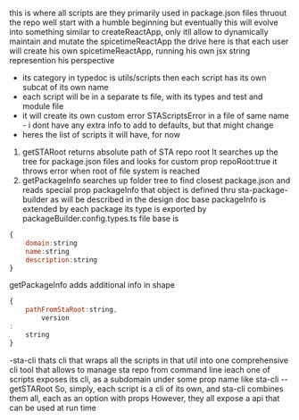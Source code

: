 this is where all scripts are
they primarily used in package.json files thruout the repo
well start with a humble beginning but eventually this will evolve into something similar to createReactApp,
only itll allow to dynamically maintain and mutate the spicetimeReactApp
the drive here is that each user will create his own spicetimeReactApp, running his own jsx string represention his
perspective

- its category in typedoc is utils/scripts
  then each script has its own subcat of its own name
- each script will be in a separate ts file, with its types and test and module file
- it will create its own custom error STAScriptsError in a file of same name - i dont have any extra info to add to
  defaults,
  but that might change
- heres the list of scripts it will have, for now

1. getSTARoot
   returns absolute path of STA repo root
   It searches up the tree for package.json files and looks for custom prop repoRoot:true
   it throws error when root of file system is reached
2. getPackageInfo
   searches up folder tree to find closest package.json and reads special prop packageInfo
   that object is defined thru sta-package-builder as will be described in the design doc
   base packageInfo is extended by each package
   its type is exported by packageBuilder.config.types.ts file
   base is

````js
{
    domain:string
    name:string
    description:string
}
````

getPackageInfo adds additional info in shape

````js
{
    pathFromStaRoot:string,
        version
:
    string
}
````

-sta-cli
thats cli that wraps all the scripts in that util into one comprehensive cli tool that allows to manage sta repo from
command line
ieach one of scripts exposes its cli, as a subdomain under some prop name like sta-cli --getSTARoot
So, simply, each script is a cli of its own, and sta-cli combines them all, each as an option with props
However, they all expose a api that can be used at run time

